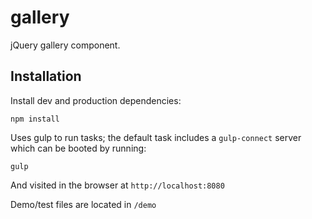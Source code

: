 # gallery

jQuery gallery component.

## Installation

Install dev and production dependencies:

    npm install

Uses gulp to run tasks; the default task includes a `gulp-connect` server which can be booted by running:

    gulp

And visited in the browser at `http://localhost:8080`

Demo/test files are located in `/demo`